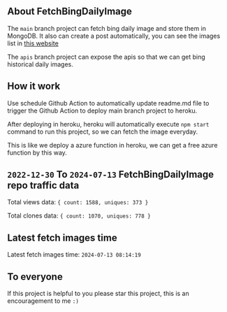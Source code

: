 ## About FetchBingDailyImage

The `main` branch project can fetch bing daily image and store them in MongoDB.
It also can create a post automatically, you can see the images list in [this website](https://oursalbum.netlify.app)

The `apis` branch project can expose the apis so that we can get bing historical daily images.

## How it work

Use schedule Github Action to automatically update readme.md file to trigger the Github Action to deploy main branch project to heroku.

After deploying in heroku, heroku will automatically execute `npm start` command to run this project, so we can fetch the image everyday.

This is like we deploy a azure function in heroku, we can get a free azure function by this way.

## `2022-12-30` To `2024-07-13` FetchBingDailyImage repo traffic data

Total views data: `{ count: 1588, uniques: 373 }`

Total clones data: `{ count: 1070, uniques: 778 }`

## Latest fetch images time

Latest fetch images time: `2024-07-13 08:14:19`

## To everyone

If this project is helpful to you please star this project, this is an encouragement to me `:)`



